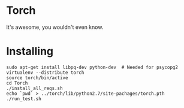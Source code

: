 Torch
=====

It's awesome, you wouldn't even know.

Installing
==========

    sudo apt-get install libpq-dev python-dev  # Needed for psycopg2
    virtualenv --distribute torch
    source torch/bin/active
    cd Torch
    ./install_all_reqs.sh
    echo `pwd` > ../torch/lib/python2.7/site-pachages/torch.pth
    ./run_test.sh
